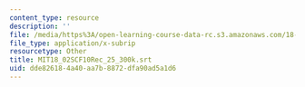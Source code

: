 ```yaml
---
content_type: resource
description: ''
file: /media/https%3A/open-learning-course-data-rc.s3.amazonaws.com/18-02sc-multivariable-calculus-fall-2010/dde826184a40aa7b8872dfa90ad5a1d6_MIT18_02SCF10Rec_25_300k.srt
file_type: application/x-subrip
resourcetype: Other
title: MIT18_02SCF10Rec_25_300k.srt
uid: dde82618-4a40-aa7b-8872-dfa90ad5a1d6
---
```

